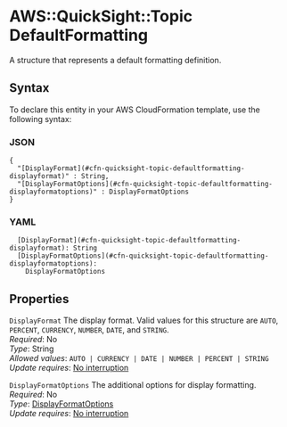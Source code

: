 # AWS::QuickSight::Topic DefaultFormatting<a name="aws-properties-quicksight-topic-defaultformatting"></a>

A structure that represents a default formatting definition\.

## Syntax<a name="aws-properties-quicksight-topic-defaultformatting-syntax"></a>

To declare this entity in your AWS CloudFormation template, use the following syntax:

### JSON<a name="aws-properties-quicksight-topic-defaultformatting-syntax.json"></a>

```
{
  "[DisplayFormat](#cfn-quicksight-topic-defaultformatting-displayformat)" : String,
  "[DisplayFormatOptions](#cfn-quicksight-topic-defaultformatting-displayformatoptions)" : DisplayFormatOptions
}
```

### YAML<a name="aws-properties-quicksight-topic-defaultformatting-syntax.yaml"></a>

```
  [DisplayFormat](#cfn-quicksight-topic-defaultformatting-displayformat): String
  [DisplayFormatOptions](#cfn-quicksight-topic-defaultformatting-displayformatoptions): 
    DisplayFormatOptions
```

## Properties<a name="aws-properties-quicksight-topic-defaultformatting-properties"></a>

`DisplayFormat`  <a name="cfn-quicksight-topic-defaultformatting-displayformat"></a>
The display format\. Valid values for this structure are `AUTO`, `PERCENT`, `CURRENCY`, `NUMBER`, `DATE`, and `STRING`\.  
*Required*: No  
*Type*: String  
*Allowed values*: `AUTO | CURRENCY | DATE | NUMBER | PERCENT | STRING`  
*Update requires*: [No interruption](https://docs.aws.amazon.com/AWSCloudFormation/latest/UserGuide/using-cfn-updating-stacks-update-behaviors.html#update-no-interrupt)

`DisplayFormatOptions`  <a name="cfn-quicksight-topic-defaultformatting-displayformatoptions"></a>
The additional options for display formatting\.  
*Required*: No  
*Type*: [DisplayFormatOptions](aws-properties-quicksight-topic-displayformatoptions.md)  
*Update requires*: [No interruption](https://docs.aws.amazon.com/AWSCloudFormation/latest/UserGuide/using-cfn-updating-stacks-update-behaviors.html#update-no-interrupt)